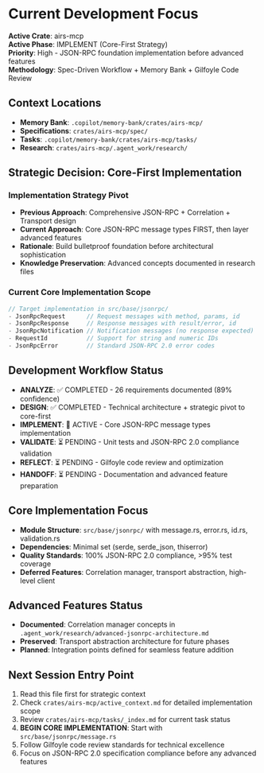 # Current Development Focus

**Active Crate**: airs-mcp  
**Active Phase**: IMPLEMENT (Core-First Strategy)  
**Priority**: High - JSON-RPC foundation implementation before advanced features  
**Methodology**: Spec-Driven Workflow + Memory Bank + Gilfoyle Code Review  

## Context Locations
- **Memory Bank**: `.copilot/memory-bank/crates/airs-mcp/`
- **Specifications**: `crates/airs-mcp/spec/`
- **Tasks**: `.copilot/memory-bank/crates/airs-mcp/tasks/`
- **Research**: `crates/airs-mcp/.agent_work/research/`

## Strategic Decision: Core-First Implementation

### Implementation Strategy Pivot
- **Previous Approach**: Comprehensive JSON-RPC + Correlation + Transport design
- **Current Approach**: Core JSON-RPC message types FIRST, then layer advanced features
- **Rationale**: Build bulletproof foundation before architectural sophistication
- **Knowledge Preservation**: Advanced concepts documented in research files

### Current Core Implementation Scope
```rust
// Target implementation in src/base/jsonrpc/
- JsonRpcRequest      // Request messages with method, params, id
- JsonRpcResponse     // Response messages with result/error, id  
- JsonRpcNotification // Notification messages (no response expected)
- RequestId           // Support for string and numeric IDs
- JsonRpcError        // Standard JSON-RPC 2.0 error codes
```

## Development Workflow Status
- **ANALYZE**: ✅ COMPLETED - 26 requirements documented (89% confidence)
- **DESIGN**: ✅ COMPLETED - Technical architecture + strategic pivot to core-first
- **IMPLEMENT**: 🎯 ACTIVE - Core JSON-RPC message types implementation
- **VALIDATE**: ⏳ PENDING - Unit tests and JSON-RPC 2.0 compliance validation
- **REFLECT**: ⏳ PENDING - Gilfoyle code review and optimization
- **HANDOFF**: ⏳ PENDING - Documentation and advanced feature preparation

## Core Implementation Focus
- **Module Structure**: `src/base/jsonrpc/` with message.rs, error.rs, id.rs, validation.rs
- **Dependencies**: Minimal set (serde, serde_json, thiserror)
- **Quality Standards**: 100% JSON-RPC 2.0 compliance, >95% test coverage
- **Deferred Features**: Correlation manager, transport abstraction, high-level client

## Advanced Features Status
- **Documented**: Correlation manager concepts in `.agent_work/research/advanced-jsonrpc-architecture.md`
- **Preserved**: Transport abstraction architecture for future phases
- **Planned**: Integration points defined for seamless feature addition

## Next Session Entry Point
1. Read this file first for strategic context
2. Check `crates/airs-mcp/active_context.md` for detailed implementation scope
3. Review `crates/airs-mcp/tasks/_index.md` for current task status
4. **BEGIN CORE IMPLEMENTATION**: Start with `src/base/jsonrpc/message.rs`
5. Follow Gilfoyle code review standards for technical excellence
6. Focus on JSON-RPC 2.0 specification compliance before any advanced features